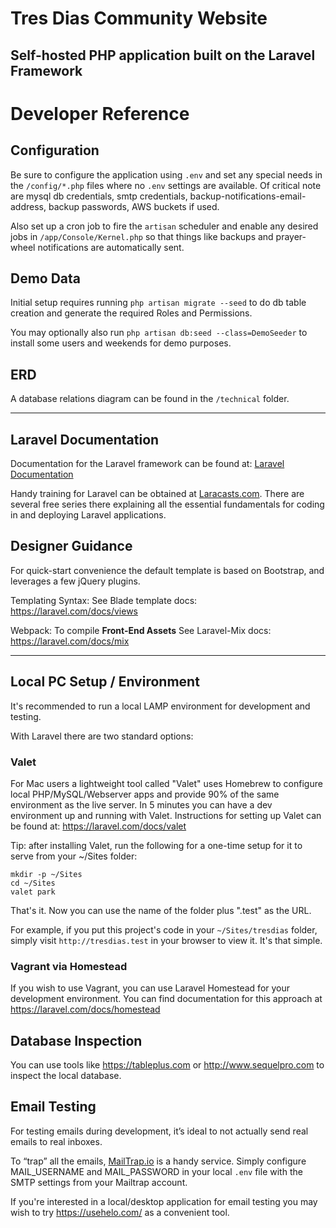 # Tres Dias Community Website

## Self-hosted PHP application built on the Laravel Framework


# Developer Reference

## Configuration

Be sure to configure the application using `.env` and set any special needs in the `/config/*.php` files where no `.env` settings are available. Of critical note are mysql db credentials, smtp credentials, backup-notifications-email-address, backup passwords, AWS buckets if used.

Also set up a cron job to fire the `artisan` scheduler and enable any desired jobs in `/app/Console/Kernel.php` so that things like backups and prayer-wheel notifications are automatically sent.

## Demo Data

Initial setup requires running `php artisan migrate --seed` to do db table creation and generate the required Roles and Permissions.

You may optionally also run `php artisan db:seed --class=DemoSeeder` to install some users and weekends for demo purposes.

## ERD
A database relations diagram can be found in the `/technical` folder.

--- 

## Laravel Documentation

Documentation for the Laravel framework can be found at: [Laravel Documentation](https://laravel.com/docs)

Handy training for Laravel can be obtained at [Laracasts.com](https://laracasts.com). There are several free series there explaining all the essential fundamentals for coding in and deploying Laravel applications.


## Designer Guidance

For quick-start convenience the default template is based on Bootstrap, and leverages a few jQuery plugins.

Templating Syntax: See Blade template docs: https://laravel.com/docs/views

Webpack: To compile **Front-End Assets** See Laravel-Mix docs: https://laravel.com/docs/mix

---

## Local PC Setup / Environment

It's recommended to run a local LAMP environment for development and testing.

With Laravel there are two standard options:

### Valet
For Mac users a lightweight tool called "Valet" uses Homebrew to configure local PHP/MySQL/Webserver apps and provide 90% of the same environment as the live server. In 5 minutes you can have a dev environment up and running with Valet. Instructions for setting up Valet can be found at: https://laravel.com/docs/valet

Tip: after installing Valet, run the following for a one-time setup for it to serve from your ~/Sites folder:

```
mkdir -p ~/Sites
cd ~/Sites
valet park
```

That's it. Now you can use the name of the folder plus ".test" as the URL. 

For example, if you put this project's code in your `~/Sites/tresdias` folder, simply visit `http://tresdias.test` in your browser to view it. It's that simple.


### Vagrant via Homestead

If you wish to use Vagrant, you can use Laravel Homestead for your development environment.
You can find documentation for this approach at https://laravel.com/docs/homestead


## Database Inspection

You can use tools like https://tableplus.com or http://www.sequelpro.com to inspect the local database.

## Email Testing
For testing emails during development, it’s ideal to not actually send real emails to real inboxes. 

To “trap” all the emails, [MailTrap.io](https://mailtrap.io) is a handy service. Simply configure MAIL_USERNAME and MAIL_PASSWORD in your local `.env` file with the SMTP settings from your Mailtrap account.

If you're interested in a local/desktop application for email testing you may wish to try https://usehelo.com/ as a convenient tool.
